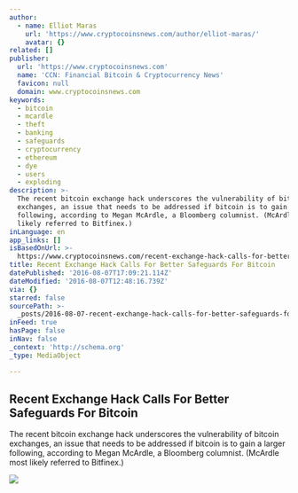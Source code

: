 ```yaml
---
author:
  - name: Elliot Maras
    url: 'https://www.cryptocoinsnews.com/author/elliot-maras/'
    avatar: {}
related: []
publisher:
  url: 'https://www.cryptocoinsnews.com'
  name: 'CCN: Financial Bitcoin & Cryptocurrency News'
  favicon: null
  domain: www.cryptocoinsnews.com
keywords:
  - bitcoin
  - mcardle
  - theft
  - banking
  - safeguards
  - cryptocurrency
  - ethereum
  - dye
  - users
  - exploding
description: >-
  The recent bitcoin exchange hack underscores the vulnerability of bitcoin
  exchanges, an issue that needs to be addressed if bitcoin is to gain a larger
  following, according to Megan McArdle, a Bloomberg columnist. (McArdle most
  likely referred to Bitfinex.)
inLanguage: en
app_links: []
isBasedOnUrl: >-
  https://www.cryptocoinsnews.com/recent-exchange-hack-calls-for-better-safeguards-for-bitcoin/
title: Recent Exchange Hack Calls For Better Safeguards For Bitcoin
datePublished: '2016-08-07T17:09:21.114Z'
dateModified: '2016-08-07T12:48:16.739Z'
via: {}
starred: false
sourcePath: >-
  _posts/2016-08-07-recent-exchange-hack-calls-for-better-safeguards-for-bitcoin.md
inFeed: true
hasPage: false
inNav: false
_context: 'http://schema.org'
_type: MediaObject

---
```

<article style=""><h1>Recent Exchange Hack Calls For Better Safeguards For Bitcoin</h1><p>The recent bitcoin exchange hack underscores the vulnerability of bitcoin exchanges, an issue that needs to be addressed if bitcoin is to gain a larger following, according to Megan McArdle, a Bloomberg columnist. (McArdle most likely referred to Bitfinex.)</p><img src="https://www.cryptocoinsnews.com/wp-content/uploads/2016/08/Recent-Exchange-Hack-Calls-For-Better-Safeguards-For-Bitcoin.jpg" /></article>